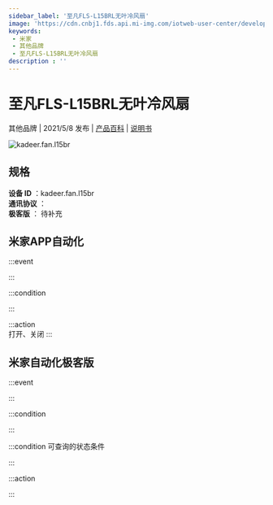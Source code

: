 ```yaml
---
sidebar_label: '至凡FLS-L15BRL无叶冷风扇'
image: 'https://cdn.cnbj1.fds.api.mi-img.com/iotweb-user-center/developer_1678870953777Wr6sqLq4.png?GalaxyAccessKeyId=AKVGLQWBOVIRQ3XLEW&Expires=9223372036854775807&Signature=MnxACGRcqk0T9u3k5pz43GlRMog='
keywords: 
 - 米家
 - 其他品牌
 - 至凡FLS-L15BRL无叶冷风扇
description : ''
---
```

# 至凡FLS-L15BRL无叶冷风扇

其他品牌 | 2021/5/8 发布 | [产品百科](https://home.mi.com/webapp/content/baike/product/index.html?model=kadeer.fan.l15br/) | [说明书](https://home.mi.com/views/introduction.html?model=kadeer.fan.l15br&region=cn)

![kadeer.fan.l15br](https://cdn.cnbj1.fds.api.mi-img.com/iotweb-user-center/developer_1678870953777Wr6sqLq4.png?GalaxyAccessKeyId=AKVGLQWBOVIRQ3XLEW&Expires=9223372036854775807&Signature=MnxACGRcqk0T9u3k5pz43GlRMog=)

## 规格  
> 
**设备 ID** ：kadeer.fan.l15br  
**通讯协议** ：  
**极客版**  ： 待补充 


## 米家APP自动化  

:::event  

:::

:::condition  

:::

:::action   
打开、关闭
:::

## 米家自动化极客版  

:::event  

:::

:::condition  

:::

:::condition 可查询的状态条件  

:::

:::action  

:::

        
